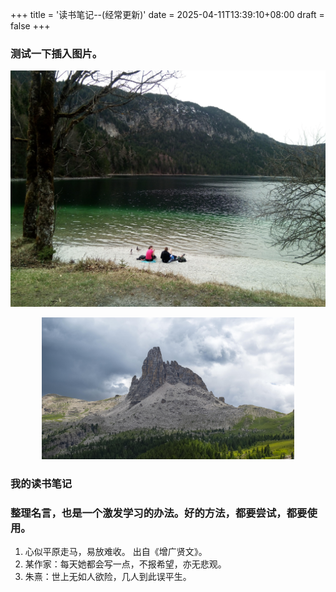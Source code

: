 +++
title = '读书笔记--(经常更新)'
date = 2025-04-11T13:39:10+08:00
draft = false
+++


### 测试一下插入图片。


 
![a2]( /images/a2.jpg )

<p style="text-align: center;">
  <img src="/images/a1.jpg" alt="读书封面" style="max-width: 80%; height: auto;">
</p>


### 我的读书笔记

### 整理名言，也是一个激发学习的办法。好的方法，都要尝试，都要使用。

1. 心似平原走马，易放难收。 出自《增广贤文》。
2. 某作家：每天她都会写一点，不报希望，亦无悲观。
3. 朱熹：世上无如人欲险，几人到此误平生。

